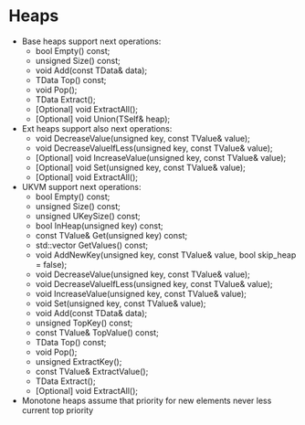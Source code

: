 # Heaps
* Base heaps support next operations:
    * bool Empty() const;
    * unsigned Size() const;
    * void Add(const TData& data);
    * TData Top() const;
    * void Pop();
    * TData Extract();
    * [Optional] void ExtractAll();
    * [Optional] void Union(TSelf& heap);
* Ext heaps support also next operations:
    * void DecreaseValue(unsigned key, const TValue& value);
    * void DecreaseValueIfLess(unsigned key, const TValue& value);
    * [Optional] void IncreaseValue(unsigned key, const TValue& value);
    * [Optional] void Set(unsigned key, const TValue& value);
    * [Optional] void ExtractAll();
* UKVM support next operations:
    * bool Empty() const;
    * unsigned Size() const;
    * unsigned UKeySize() const;
    * bool InHeap(unsigned key) const;
    * const TValue& Get(unsigned key) const;
    * std::vector<TValue> GetValues() const;
    * void AddNewKey(unsigned key, const TValue& value, bool skip_heap = false);
    * void DecreaseValue(unsigned key, const TValue& value);
    * void DecreaseValueIfLess(unsigned key, const TValue& value);
    * void IncreaseValue(unsigned key, const TValue& value);
    * void Set(unsigned key, const TValue& value);
    * void Add(const TData& data);
    * unsigned TopKey() const;
    * const TValue& TopValue() const;
    * TData Top() const;
    * void Pop();
    * unsigned ExtractKey();
    * const TValue& ExtractValue();
    * TData Extract();
    * [Optional] void ExtractAll();
* Monotone heaps assume that priority for new elements never less current top priority
